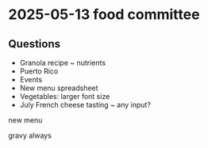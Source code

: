 # 2025-05-13 food committee

## Questions

* Granola recipe ~ nutrients
* Puerto Rico
* Events
* New menu spreadsheet
* Vegetables: larger font size
* July French cheese tasting ~ any input?

new menu

gravy always

